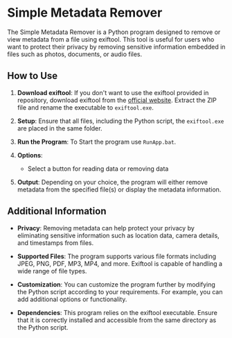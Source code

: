 # Simple Metadata Remover

The Simple Metadata Remover is a Python program designed to remove or view metadata from a file using exiftool. This tool is useful for users who want to protect their privacy by removing sensitive information embedded in files such as photos, documents, or audio files.

## How to Use

1. **Download exiftool**: If you don't want to use the exiftool provided in repository, download exiftool from the [official website](https://exiftool.org/). Extract the ZIP file and rename the executable to `exiftool.exe`.

2. **Setup**: Ensure that all files, including the Python script, the `exiftool.exe` are placed in the same folder.

3. **Run the Program**: To Start the program use `RunApp.bat`.

4. **Options**:
   - Select a button for reading data or removing data

5. **Output**: Depending on your choice, the program will either remove metadata from the specified file(s) or display the metadata information.

## Additional Information

- **Privacy**: Removing metadata can help protect your privacy by eliminating sensitive information such as location data, camera details, and timestamps from files.
  
- **Supported Files**: The program supports various file formats including JPEG, PNG, PDF, MP3, MP4, and more. Exiftool is capable of handling a wide range of file types.

- **Customization**: You can customize the program further by modifying the Python script according to your requirements. For example, you can add additional options or functionality.

- **Dependencies**: This program relies on the exiftool executable. Ensure that it is correctly installed and accessible from the same directory as the Python script.
